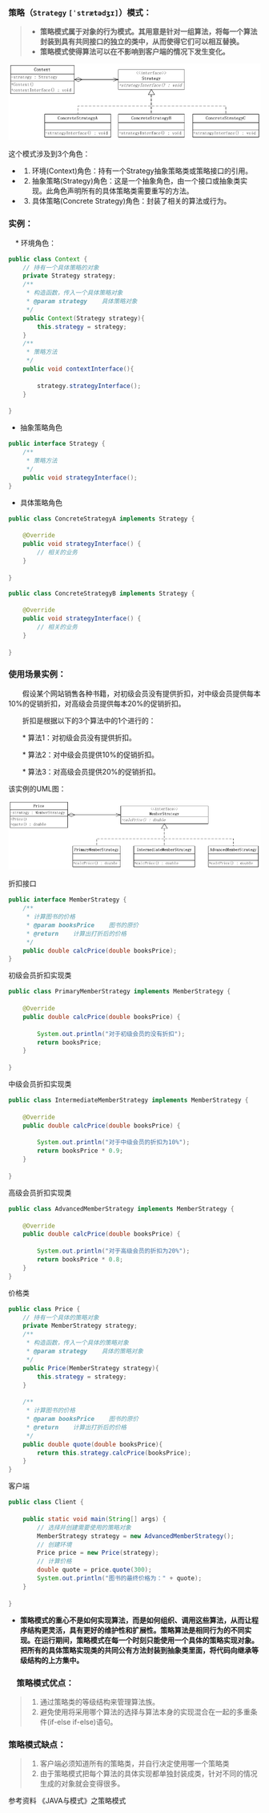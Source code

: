 ### 策略（`Strategy` `[ˈstrætədʒɪ]`）模式：
>* **策略模式属于对象的行为模式。其用意是针对一组算法，将每一个算法封装到具有共同接口的独立的类中，从而使得它们可以相互替换。**
>* **策略模式使得算法可以在不影响到客户端的情况下发生变化。**

![示意性UML图.jpg](https://github.com/WenJunKing/MyNote/blob/master/pics/strategy_pattern_uml_1.png)

这个模式涉及到3个角色：
* 1. 环境(Context)角色：持有一个Strategy抽象策略类或策略接口的引用。
* 2. 抽象策略(Strategy)角色：这是一个抽象角色，由一个接口或抽象类实现。此角色声明所有的具体策略类需要重写的方法。
* 3. 具体策略(Concrete Strategy)角色：封装了相关的算法或行为。
### 实例：
　* 环境角色：
```java
public class Context {
    // 持有一个具体策略的对象
    private Strategy strategy;
    /**
     * 构造函数，传入一个具体策略对象
     * @param strategy    具体策略对象
     */
    public Context(Strategy strategy){
        this.strategy = strategy;
    }
    /**
     * 策略方法
     */
    public void contextInterface(){
        
        strategy.strategyInterface();
    }
    
}
```
* 抽象策略角色
```java
public interface Strategy {
    /**
     * 策略方法
     */
    public void strategyInterface();
}
```
* 具体策略角色
```java
public class ConcreteStrategyA implements Strategy {

    @Override
    public void strategyInterface() {
        // 相关的业务
    }

}
```
```java
public class ConcreteStrategyB implements Strategy {

    @Override
    public void strategyInterface() {
        // 相关的业务
    }

}
```
### 使用场景实例：

　　假设某个网站销售各种书籍，对初级会员没有提供折扣，对中级会员提供每本10%的促销折扣，对高级会员提供每本20%的促销折扣。

　　折扣是根据以下的3个算法中的1个进行的：

　　* 算法1：对初级会员没有提供折扣。

　　* 算法2：对中级会员提供10%的促销折扣。

　　* 算法3：对高级会员提供20%的促销折扣。

该实例的UML图：

![UML图.jpg](https://github.com/WenJunKing/MyNote/blob/master/pics/strategy_pattern_uml_2.png)

折扣接口
```java
public interface MemberStrategy {
    /**
     * 计算图书的价格
     * @param booksPrice    图书的原价
     * @return    计算出打折后的价格
     */
    public double calcPrice(double booksPrice);
}
```
初级会员折扣实现类
```java
public class PrimaryMemberStrategy implements MemberStrategy {

    @Override
    public double calcPrice(double booksPrice) {
        
        System.out.println("对于初级会员的没有折扣");
        return booksPrice;
    }

}
```
中级会员折扣实现类
```java
public class IntermediateMemberStrategy implements MemberStrategy {

    @Override
    public double calcPrice(double booksPrice) {

        System.out.println("对于中级会员的折扣为10%");
        return booksPrice * 0.9;
    }

}
```
高级会员折扣实现类
```java
public class AdvancedMemberStrategy implements MemberStrategy {

    @Override
    public double calcPrice(double booksPrice) {
        
        System.out.println("对于高级会员的折扣为20%");
        return booksPrice * 0.8;
    }
}
```
价格类
```java
public class Price {
    // 持有一个具体的策略对象
    private MemberStrategy strategy;
    /**
     * 构造函数，传入一个具体的策略对象
     * @param strategy    具体的策略对象
     */
    public Price(MemberStrategy strategy){
        this.strategy = strategy;
    }
    
    /**
     * 计算图书的价格
     * @param booksPrice    图书的原价
     * @return    计算出打折后的价格
     */
    public double quote(double booksPrice){
        return this.strategy.calcPrice(booksPrice);
    }
}
 ```
客户端
```java
public class Client {

    public static void main(String[] args) {
        // 选择并创建需要使用的策略对象
        MemberStrategy strategy = new AdvancedMemberStrategy();
        // 创建环境
        Price price = new Price(strategy);
        // 计算价格
        double quote = price.quote(300);
        System.out.println("图书的最终价格为：" + quote);
    }

}
```

* **策略模式的重心不是如何实现算法，而是如何组织、调用这些算法，从而让程序结构更灵活，具有更好的维护性和扩展性。策略算法是相同行为的不同实现。在运行期间，策略模式在每一个时刻只能使用一个具体的策略实现对象。把所有的具体策略实现类的共同公有方法封装到抽象类里面，将代码向继承等级结构的上方集中。**

### 　策略模式优点：
>1.  通过策略类的等级结构来管理算法族。
>2. 避免使用将采用哪个算法的选择与算法本身的实现混合在一起的多重条件(if-else if-else)语句。

### 策略模式缺点：
>1. 客户端必须知道所有的策略类，并自行决定使用哪一个策略类
>2. 由于策略模式把每个算法的具体实现都单独封装成类，针对不同的情况生成的对象就会变得很多。

参考资料
《JAVA与模式》之策略模式
 